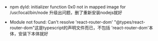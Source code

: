 - npm dyld: initializer function 0x0 not in mapped image for /usr/local/bin/node
    升级出问题，删了重新安装nodejs就好

- Module not found: Can't resolve 'react-router-dom'
    "@types/react-router-dom"这是typescript的声明文件而已，不包括 'react-router-dom'本体，安装下本体就好

